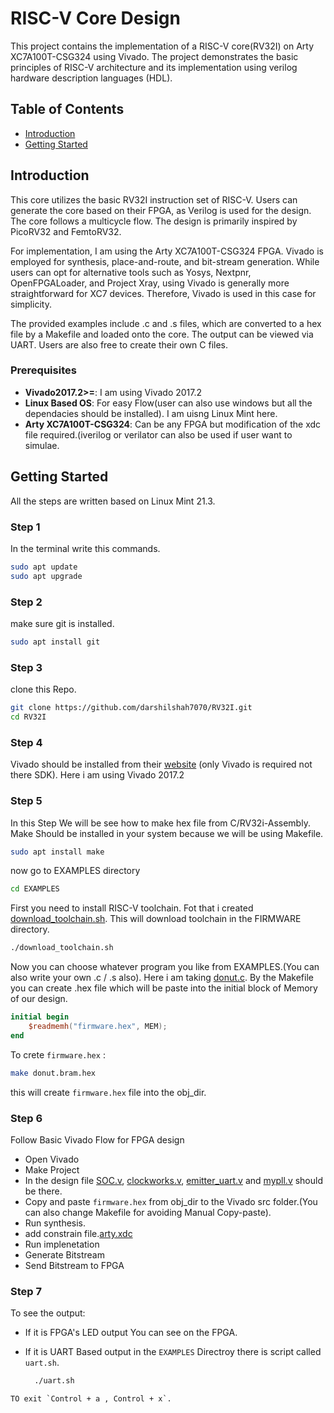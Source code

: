 # RISC-V Core Design

This project contains the implementation of a RISC-V core(RV32I) on Arty XC7A100T-CSG324 using Vivado. The project demonstrates the basic principles of RISC-V architecture and its implementation using verilog hardware description languages (HDL).

## Table of Contents

- [Introduction](#introduction)
- [Getting Started](#getting-started)

## Introduction


This core utilizes the basic RV32I instruction set of RISC-V. Users can generate the core based on their FPGA, as Verilog is used for the design. The core follows a multicycle flow. The design is primarily inspired by PicoRV32 and FemtoRV32.

For implementation, I am using the Arty XC7A100T-CSG324 FPGA. Vivado is employed for synthesis, place-and-route, and bit-stream generation. While users can opt for alternative tools such as Yosys, Nextpnr, OpenFPGALoader, and Project Xray, using Vivado is generally more straightforward for XC7 devices. Therefore, Vivado is used in this case for simplicity.

The provided examples include .c and .s files, which are converted to a hex file by a Makefile and loaded onto the core. The output can be viewed via UART. Users are also free to create their own C files.
### Prerequisites

- **Vivado2017.2>=**: I am using Vivado 2017.2
- **Linux Based OS**: For easy Flow(user can also use windows but all the dependacies should be installed). I am uisng Linux Mint here.
- **Arty XC7A100T-CSG324**: Can be any FPGA but modification of the xdc file required.(iverilog or verilator can also be used if user want to simulae. 


## Getting Started
All the steps are written based on Linux Mint 21.3.
### Step 1 ###
In the terminal write this commands.
```bash
sudo apt update
sudo apt upgrade
```
### Step 2 ###
make sure git is installed.
```bash
sudo apt install git
```

### Step 3 ###
clone this Repo.

```bash
git clone https://github.com/darshilshah7070/RV32I.git
cd RV32I
```
### Step 4 ###
Vivado should be installed from their [website](https://www.xilinx.com/support/download.html) (only Vivado is required not there SDK). Here i am using Vivado 2017.2

### Step 5 ### 
In this Step We will be see how to make hex file from C/RV32i-Assembly.
Make Should be installed in your system because we will be using Makefile.

``` bash
sudo apt install make
```

now go to EXAMPLES directory 
``` bash
cd EXAMPLES
```

First you need to install RISC-V toolchain. Fot that i created [download_toolchain.sh](https://github.com/darshilshah7070/RV32I/blob/main/EXAMPLES/download_toolchain.sh). This will download toolchain in the FIRMWARE directory.
```bash
./download_toolchain.sh
```

Now you can choose whatever program you like from EXAMPLES.(You can also write your own .c / .s also). Here i am taking [donut.c](https://github.com/darshilshah7070/RV32I/blob/main/EXAMPLES/donut.c).
By the Makefile you can create .hex file which will be paste into the initial block of Memory of our design.
```verilog
initial begin
    $readmemh("firmware.hex", MEM);
end
```
To crete `firmware.hex` :

``` bash
make donut.bram.hex
```
this will create `firmware.hex` file into the obj_dir.

### Step 6 ###
Follow Basic Vivado Flow for FPGA design
- Open Vivado
- Make Project
- In the design file [SOC.v](https://github.com/darshilshah7070/RV32I/blob/main/SOC.v), [clockworks.v](https://github.com/darshilshah7070/RV32I/blob/main/clockworks.v), [emitter_uart.v](https://github.com/darshilshah7070/RV32I/blob/main/emitter_uart.v) and [mypll.v](https://github.com/darshilshah7070/RV32I/blob/main/mypll.v) should be there.
- Copy and paste `firmware.hex` from obj_dir to the Vivado src folder.(You can also change Makefile for avoiding Manual Copy-paste).
- Run synthesis.
- add constrain file.[arty.xdc](https://github.com/darshilshah7070/RV32I/blob/main/arty.xdc)
- Run implenetation
- Generate Bitstream
- Send Bitstream to FPGA

### Step 7 ###
To see the output:
- If it is FPGA's LED output You can see on the FPGA.
- If it is UART Based output
  in the `EXAMPLES` Directroy there is script called `uart.sh`.

  ``` bash
    ./uart.sh
```
TO exit `Control + a , Control + x`.

